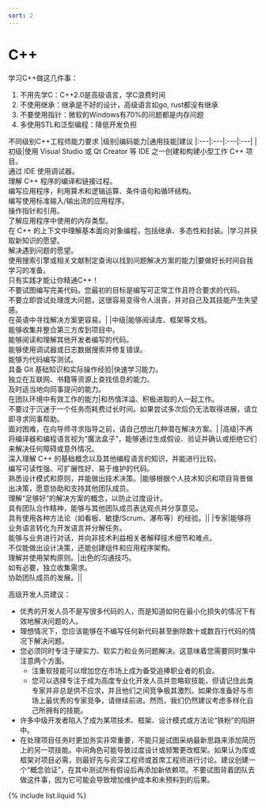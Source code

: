 ```yaml
---
sort: 2
---
```


# C++

学习C++做这几件事：
1. 不用先学C：C++2.0是高级语言，学C浪费时间
2. 不使用继承：继承是不好的设计，高级语言如go, rust都没有继承
3. 不要使用指针：微软的Windows有70%的问题都是内存问题
4. 多使用STL和泛型编程：降低开发负担

不同级别C++工程师能力要求
|级别|编码能力|通用技能|建议
|:---|:---|:---|:---|
|初级|使用 Visual Studio 或 Qt Creator 等 IDE 之一创建和构建小型工作 C++ 项目。<br>通过 IDE 使用调试器。<br>理解 C++ 程序的编译和链接过程。<br>编写应用程序，利用算术和逻辑运算、条件语句和循环结构。<br>编写使用标准输入/输出流的应用程序。<br>操作指针和引用。<br>了解应用程序中使用的内存类型。<br>在 C++ 的上下文中理解基本面向对象编程，包括继承、多态性和封装。|学习并获取新知识的愿望。<br>解决遇到问题的愿望。<br>使用搜索引擎或相关文献制定查询以找到问题解决方案的能力|要做好长时间自我学习的准备。<br>只有实践才能让你精通C++！<br>不要试图编写完美代码。您最初的目标是编写可正常工作且符合要求的代码。<br>不要立即尝试处理庞大问题，这很容易变得令人沮丧，并对自己及其技能产生失望感。<br>在英语中寻找解决方案更容易。|
|中级|能够阅读库、框架等文档。<br>能够收集并整合第三方库到项目中。<br>能够阅读和理解其他开发者编写的代码。<br>能够使用调试器或日志数据搜索并修复错误。<br>能够为代码编写测试。<br>具备 Git 基础知识和实际操作经验|快速学习能力。<br>独立在互联网、书籍等资源上查找信息的能力。<br>及时适当地向同事提问的能力。<br>在团队环境中有效工作的能力|和热情洋溢、积极进取的人一起工作。<br>不要过于沉迷于一个任务而耗费过长时间。如果尝试多次后仍无法取得进展，请立即寻求同事帮助。<br>面对困难，在向导师寻求指导之前，请自己想出几种潜在解决方案。|
|高级|不再将编译器和编程语言视为“魔法盒子”，能够通过生成假设、验证并确认或拒绝它们来解决任何障碍或意外情况。<br>深入理解 C++ 的基础概念以及其他编程语言的知识，并能进行比较。<br>编写可读性强、可扩展性好、易于维护的代码。<br>熟悉设计模式和原则，并能做出技术决策。|能够根据个人技术知识和项目背景做出决策，愿意协助和支持其他团队成员。<br>理解“足够好”的解决方案的概念，以防止过度设计。<br>具有团队合作精神，能够与其他团队成员表达观点并分享意见。<br>具有使用各种方法论（如看板、敏捷/Scrum、瀑布等）的经验。||
|专家|能够将业务语言转化为开发语言并分解任务。<br>能够与业务进行对话，并向非技术利益相关者解释技术细节和难点。<br>不仅能做出设计决策，还能创建组件和应用程序架构。<br>理解并使用架构原则。|出色的沟通技巧。<br>如有必要，独立收集需求。<br>协助团队成员的发展。||


高级开发人员建议：
- 优秀的开发人员不是写很多代码的人，而是知道如何在最小化损失的情况下有效地解决问题的人。
- 理想情况下，您应该能够在不编写任何新代码甚至删除数十或数百行代码的情况下解决问题。
- 您必须同时专注于硬实力、软实力和业务问题解决。这意味着您需要同时集中注意两个方面。
    - 注重软技能可以增加您在市场上成为备受追捧职业者的机会。
    - 您可以选择专注于成为高度专业化开发人员并忽略软技能，但请记住此类专家并非总是供不应求，并且他们之间竞争极其激烈。如果你准备好与市场上最优秀的专家竞争，请继续前进。然而，我们仍然建议考虑多样化自己所拥有的技能。
- 许多中级开发者陷入了成为某项技术、框架、设计模式或方法论“铁粉”的陷阱中。
- 在处理项目任务时更加务实非常重要，不能只是试图采纳最新思路来添加简历上的另一项技能。中间角色可能导致过度设计或频繁更改框架。如果认为库或框架对项目必需，则最好先与资深工程师或首席工程师进行讨论。建议创建一个“概念验证”，在其中测试所有假设后再添加新依赖项。不要试图背着团队去做这件事，因为它可能会导致增加维护成本和未预料到的后果。

{% include list.liquid %}
